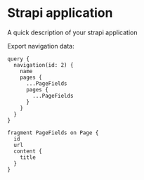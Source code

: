 # Strapi application

A quick description of your strapi application

Export navigation data:

```shell
query {
  navigation(id: 2) {
    name
    pages {
      ...PageFields
      pages {
        ...PageFields
      }
    }
  }
}

fragment PageFields on Page {
  id
  url
  content {
    title
  }
}
```